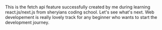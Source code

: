 This is the fetch api feature successfully created by me during learning react.js/next.js from sheryians coding school.
Let's see what's next.
Web developement is really lovely track for any beginner who wants to start the development journey.
